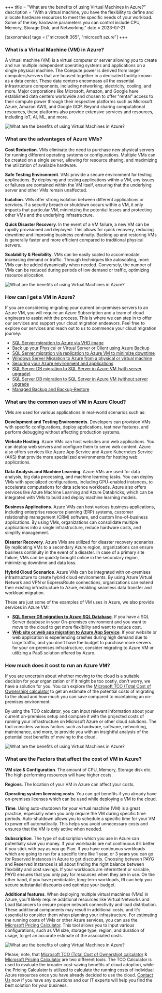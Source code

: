 +++
title = "What are the benefits of using Virtual Machines in Azure?"
description = "With a virtual machine, you have the flexibility to define and allocate hardware resources to meet the specific needs of your workload. Some of the key hardware parameters you can control include CPU, Memory, Storage Disk, and Networking."
date = 2023-07-21

[taxonomies]
tags = ["microsoft 365", "microsoft azure"]
+++

### What is a Virtual Machine (VM) in Azure?

A virtual machine (VM) is a virtual computer or server allowing you to create and run multiple independent operating systems and applications on a single physical machine. The Compute power is derived from larger computers/servers that are housed together in a dedicated facility known as a data center. These data centers encompass all the essential infrastructure components, including networking, electricity, cooling, and more. Major corporations like Microsoft, Amazon, and Google have established data centers worldwide and chosen to offer "rental" access to their compute power through their respective platforms such as Microsoft Azure, Amazon AWS, and Google GCP. Beyond sharing computational resources, these platforms also provide extensive services and resources, including IoT, AI, ML, and more.

![What are the benefits of using Virtual Machines in Azure?](/img/VM1.png)

### What are the advantages of Azure VMs?

**Cost Reduction**. VMs eliminate the need to purchase new physical servers for running different operating systems or configurations. Multiple VMs can be created on a single server, allowing for resource sharing, and maximizing the utilization of available hardware.

**Safe Testing Environment**. VMs provide a secure environment for testing applications. By deploying and testing applications within a VM, any issues or failures are contained within the VM itself, ensuring that the underlying server and other VMs remain unaffected.

**Isolation**. VMs offer strong isolation between different applications or services. If a security breach or shutdown occurs within a VM, it only impacts that particular VM, minimizing the potential losses and protecting other VMs and the underlying infrastructure.

**Quick Disaster Recovery**. In the event of a VM failure, a new VM can be rapidly provisioned and deployed. This allows for quick recovery, reducing downtime and improving business continuity. Backing up and restoring VMs is generally faster and more efficient compared to traditional physical servers.

**Scalability & Flexibility**. VMs can be easily scaled to accommodate increasing demand or traffic. Through techniques like autoscaling, more VMs can be added dynamically when needed. Conversely, the number of VMs can be reduced during periods of low demand or traffic, optimizing resource allocation.

![What are the benefits of using Virtual Machines in Azure?](/img/VM2.png)

### How can I get a VM in Azure?

If you are considering migrating your current on-premises servers to an Azure VM, you will require an Azure Subscription and a team of cloud engineers to assist with the process. This is where we can step in to offer our services and support your cloud migration endeavors. Feel free to explore our services and reach out to us to commence your cloud migration journey:

* [SQL Server migration to Azure via VHD image](https://o365hq.com/constructor/services?item=ITPWW300MIGOT)
* [Back up your Physical or Virtual Server or Client using Azure Backup](https://o365hq.com/constructor/services?item=ITPWW110IMPOT)
* [SQL Server migration via replication to Azure VM to minimize downtime](https://o365hq.com/constructor/services?item=ITPWW310MIGOT)
* [Windows Server Migration to Azure from a physical or virtual machine](https://o365hq.com/constructor/services?item=ITPWW260MIGOT)
* [Securing your Azure environment and applications](https://o365hq.com/constructor/services?item=ITPWW130IMPOT)
* [SQL Server DB migration to SQL Server in Azure VM (with server upgrade)](https://o365hq.com/constructor/services?item=ITPWW280MIGOT)
* [SQL Server DB migration to SQL Server in Azure VM (without server upgrade](https://o365hq.com/constructor/services?item=ITPWW290MIGOT)
* [Managed Backup and Backup-Restore](https://o365hq.com/constructor/services?item=ITPWW200MSPRC)

### What are the common uses of VM in Azure Cloud?

VMs are used for various applications in real-world scenarios such as:

**Development and Testing Environments**. Developers can provision VMs with specific configurations, deploy applications, test new features, and perform debugging without affecting production systems.

**Website Hosting**. Azure VMs can host websites and web applications. You can deploy web servers and configure them to serve web content. Azure also offers services like Azure App Service and Azure Kubernetes Service (AKS) that provide more specialized environments for hosting web applications.

**Data Analysis and Machine Learning**. Azure VMs are used for data analysis, big data processing, and machine learning tasks. You can deploy VMs with specialized configurations, including GPU-enabled instances, to accelerate computations for data science workloads. Azure also offers services like Azure Machine Learning and Azure Databricks, which can be integrated with VMs to build and deploy machine learning models.

**Business Applications**. Azure VMs can host various business applications, including enterprise resource planning (ERP) systems, customer relationship management (CRM) software, and custom line-of-business applications. By using VMs, organizations can consolidate multiple applications into a single infrastructure, reduce hardware costs, and simplify management.

**Disaster Recovery**. Azure VMs are utilized for disaster recovery scenarios. By replicating VMs to a secondary Azure region, organizations can ensure business continuity in the event of a disaster. In case of a primary site failure, VMs can be quickly brought online in the secondary region, minimizing downtime and data loss.

**Hybrid Cloud Scenarios**. Azure VMs can be integrated with on-premises infrastructure to create hybrid cloud environments. By using Azure Virtual Network and VPN or ExpressRoute connections, organizations can extend their existing infrastructure to Azure, enabling seamless data transfer and workload migration.

These are just some of the examples of VM uses in Azure, we also provide services in Azure VM:

* **[SQL Server DB migration to Azure SQL Database](https://o365hq.com/constructor/services?item=ITPWW320MIGOT)**. If you have a SQL Server database in your On-premises environment and you want to move to the cloud to get more flexibility and want to reduce cost.
* **[Web site or web app migration to Azure App Service](https://o365hq.com/constructor/services?item=ITPWW270MIGOT)**. If your website or web application is experiencing crashes during high demand due to large traffic, and you don't have the budget to purchase more servers for your on-premises infrastructure, consider migrating to Azure VM or utilizing a PaaS solution offered by Azure. 

### How much does it cost to run an Azure VM?

If you are uncertain about whether moving to the cloud is a suitable decision for your organization or if it might be too costly, don't worry, we have a solution for you. You can explore the [Microsoft TCO (Total Cost of Ownership) calculator](https://azure.microsoft.com/en-in/pricing/tco/calculator/) to get an estimate of the potential costs of migrating to the cloud and how much you can save compared to maintaining an on-premises environment.

By using the TCO calculator, you can input relevant information about your current on-premises setup and compare it with the projected costs of running your infrastructure on Microsoft Azure or other cloud solutions. The tool considers various factors such as hardware, software, networking, maintenance, and more, to provide you with an insightful analysis of the potential cost benefits of moving to the cloud.

![What are the benefits of using Virtual Machines in Azure?](/img/VM3.png)

### What are the Factors that affect the cost of VM in Azure?

**VM size & Configuration**. The amount of CPU, Memory, Storage disk etc. The high performing resources will have higher costs.

**Regions**. The location of your VM in Azure can affect your costs.

**Operating system licensing costs**. You can get benefits if you already have on-premises licenses which can be used while deploying a VM to the cloud.

**Time**. Using auto-shutdown for your virtual machine (VM) is a great practice, especially when you only require the VM during specific time periods. Auto-shutdown allows you to schedule a specific time for your VM to power off automatically. This helps you avoid unnecessary costs and ensures that the VM is only active when needed.

**Subscription**. The type of subscription which you use in Azure can potentially save you money. If your workloads are not continuous it’s better if you stick with pay as you go Plan. If you have continuous workloads which are going to run for a specific time like 1 year, or 3 years you can go for Reserved Instances in Azure to get discounts. Choosing between PAYG and Reserved Instances is all about finding the right balance between flexibility and cost savings. If your workloads are intermittent or variable, PAYG ensures that you only pay for resources when they are in use. On the other hand, if you have predictable, long-term workloads, RI can help you secure substantial discounts and optimize your budget.

**Additional features**. When deploying multiple virtual machines (VMs) in Azure, you'll likely require additional resources like Virtual Networks and Load Balancers to ensure proper network connectivity and load distribution. These additional components may result in additional costs, and it's essential to consider them when planning your infrastructure. For estimating the running costs of VMs or other Azure services, you can use the [Microsoft Pricing Calculator](https://azure.microsoft.com/en-us/pricing/calculator/). This tool allows you to input various configurations, such as VM size, storage type, region, and duration of usage, to get an accurate estimate of the associated costs.

![What are the benefits of using Virtual Machines in Azure?](/img/VM4.png)

Please, note, that [Microsoft TCO (Total Cost of Ownership) calculator](https://azure.microsoft.com/en-in/pricing/tco/calculator/) & [Microsoft Pricing Calculator](https://azure.microsoft.com/en-us/pricing/calculator/) are two different tools. The TCO Calculator is used to evaluate the broader cost-saving benefits of cloud adoption, while the Pricing Calculator is utilized to calculate the running costs of individual Azure resources once you have already decided to use the cloud. [Contact Us](https://o365hq.com/contacts) now if you have any questions and our IT experts will help you find the best solution for your business. 
